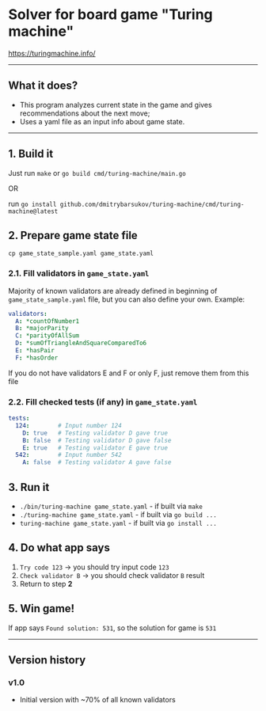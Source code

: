 # Solver for board game "Turing machine"

https://turingmachine.info/

---

## What it does?

* This program analyzes current state in the game and gives recommendations about the next move;
* Uses a yaml file as an input info about game state.

---

## 1. Build it

Just run `make` or `go build cmd/turing-machine/main.go`

OR

run `go install github.com/dmitrybarsukov/turing-machine/cmd/turing-machine@latest`

## 2. Prepare game state file

`cp game_state_sample.yaml game_state.yaml`

### 2.1. Fill validators in `game_state.yaml`

Majority of known validators are already defined in beginning of `game_state_sample.yaml` file,
but you can also define your own. 
Example:

```yaml
validators:
  A: *countOfNumber1
  B: *majorParity
  C: *parityOfAllSum
  D: *sumOfTriangleAndSquareComparedTo6
  E: *hasPair
  F: *hasOrder
```
If you do not have validators E and F or only F, just remove them from this file

### 2.2. Fill checked tests (if any) in `game_state.yaml`

```yaml
tests:
  124:        # Input number 124
    D: true   # Testing validator D gave true
    B: false  # Testing validator D gave false
    E: true   # Testing validator E gave true
  542:        # Input number 542
    A: false  # Testing validator A gave false
```

## 3. Run it

* `./bin/turing-machine game_state.yaml` - if built via `make`
* `./turing-machine game_state.yaml` - if built via `go build ...`
* `turing-machine game_state.yaml` - if built via `go install ...`

## 4. Do what app says

1. `Try code 123` -> you should try input code `123`
2. `Check validator B` -> you should check validator `B` result
3. Return to step **2**

## 5. Win game!

If app says `Found solution: 531`, so the solution for game is `531`

---

## Version history

### v1.0
* Initial version with ~70% of all known validators
